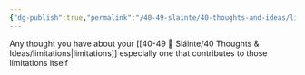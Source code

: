 ```yaml
---
{"dg-publish":true,"permalink":"/40-49-slainte/40-thoughts-and-ideas/limiting-beliefs/","title":"limiting beliefs","tags":[null],"noteIcon":"","created":"2023-07-10T13:24:34","updated":"2023-07-10T22:36:33.000-04:00"}
---
```


Any thought you have about your [[40-49 🔅 Sláinte/40 Thoughts & Ideas/limitations\|limitations]] especially one that contributes to those limitations itself